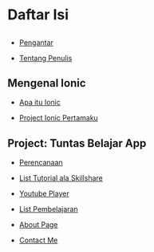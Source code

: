 # Daftar Isi

## 

* [Pengantar](#pengantar)

* [Tentang Penulis](#tentang-penulis)

## Mengenal Ionic

* [Apa itu Ionic](#apa-itu-ionic)

* [Project Ionic Pertamaku](#project-ionic-pertamaku)

## Project: Tuntas Belajar App

* [Perencanaan](#section-16)

* [List Tutorial ala Skillshare]()

* [Youtube Player]()

* [List Pembelajaran]()

* [About Page]()

* [Contact Me]()
